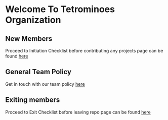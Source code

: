 # Welcome To Tetrominoes Organization

## New Members
Proceed to Initiation Checklist before contributing any projects
page can be found [here](https://github.com/tetrominoes/Issues/issues/4)

## General Team Policy
Get in touch with our team policy [here](https://github.com/tetrominoes/Issues/blob/master/TeamPolicy.md)

## Exiting members
Proceed to Exit Checklist before leaving repo
page can be found [here](https://github.com/tetrominoes/Issues/issues/9)
